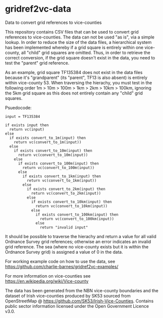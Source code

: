 # gridref2vc-data
Data to convert grid references to vice-counties

This repository contains CSV files that can be used to convert grid references to vice-counties. The data can not be used "as is", via a simple lookup. In order to reduce the size of the data files, a hierarchical system has been implemented whereby if a grid square is entirely within one vice-county, all "child" grid squares are omitted. Thus, in order to retrieve the correct conversion, if the grid square doesn't exist in the data, you need to test the "parent" grid reference.

As an example, grid square TF135384 does not exist in the data files because it's "grandparent" (its "parent", TF13 is also absent) is entirely within vice-county 53. When traversing the hierachy, you must test in the following order 1m > 10m > 100m > 1km > 2km > 10km > 100km, ignoring the 5km grid square as this does not entirely contain any "child" grid squares.

Psuedocode:
```
input = TF135384

if exists input then
  return vc(input)
else
  if exists convert_to_1m(input) then
    return vc(convert_to_1m(input))
  else
    if exists convert_to_10m(input) then
      return vc(convert_to_10m(input))
    else
      if exists convert_to_100m(input) then
        return vc(convert_to_100m(input))
      else
        if exists convert_to_1km(input) then
          return vc(convert_to_1km(input))
        else
          if exists convert_to_2km(input) then
            return vc(convert_to_2km(input))
          else
            if exists convert_to_10km(input) then
              return vc(convert_to_10km(input))
            else
              if exists convert_to_100km(input) then
                return vc(convert_to_100km(input))
              else
                return "invalid input"
```
It should be possible to traverse the hierachy and return a value for all valid Ordnance Survey grid references; otherwise an error indicates an invalid grid reference. The sea (where no vice-county exists but it is within the Ordnance Survey grid) is assigned a value of 0 in the data.

For working example code on how to use the data, see https://github.com/charlie-barnes/gridref2vc-examples/

For more information on vice-counties see https://en.wikipedia.org/wiki/Vice-county

The data has been generated from the NBN vice-county boundaries and the dataset of Irish vice-counties produced by SK53 sourced from OpenStreetMap @ https://github.com/SK53/Irish-Vice-Counties. Contains public sector information licensed under the Open Government Licence v3.0.
